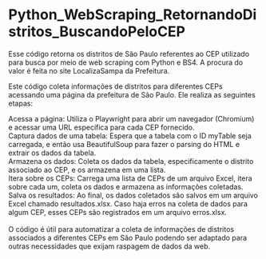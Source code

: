 # Python_WebScraping_RetornandoDistritos_BuscandoPeloCEP
Esse código retorna os distritos de São Paulo referentes ao CEP utilizado para busca por meio de web scraping com Python e BS4. A procura do valor é feita no site LocalizaSampa da Prefeitura.

Este código coleta informações de distritos para diferentes CEPs acessando uma página da prefeitura de São Paulo. Ele realiza as seguintes etapas:

Acessa a página: Utiliza o Playwright para abrir um navegador (Chromium) e acessar uma URL específica para cada CEP fornecido. <br>
Captura dados de uma tabela: Espera que a tabela com o ID myTable seja carregada, e então usa BeautifulSoup para fazer o parsing do HTML e extrair os dados da tabela. <br>
Armazena os dados: Coleta os dados da tabela, especificamente o distrito associado ao CEP, e os armazena em uma lista. <br>
Itera sobre os CEPs: Carrega uma lista de CEPs de um arquivo Excel, itera sobre cada um, coleta os dados e armazena as informações coletadas. <br>
Salva os resultados: Ao final, os dados coletados são salvos em um arquivo Excel chamado resultados.xlsx. Caso haja erros na coleta de dados para algum CEP, esses CEPs são registrados em um arquivo erros.xlsx. <br><br>
O código é útil para automatizar a coleta de informações de distritos associados a diferentes CEPs em São Paulo podendo ser adaptado para outras necessidades que exijam raspagem de dados da web. <br>
